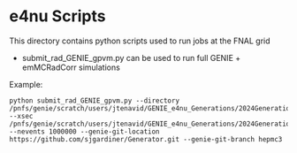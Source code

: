 # e4nu Scripts

This directory contains python scripts used to run jobs at the FNAL grid

- submit_rad_GENIE_gpvm.py can be used to run full GENIE + emMCRadCorr simulations

Example:
```
python submit_rad_GENIE_gpvm.py --directory /pnfs/genie/scratch/users/jtenavid/GENIE_e4nu_Generations/2024Generation/TestSubmission --xsec /pnfs/genie/scratch/users/jtenavid/GENIE_e4nu_Generations/2024Generation/TestSubmission/total_xsec.xml --nevents 1000000 --genie-git-location https://github.com/sjgardiner/Generator.git --genie-git-branch hepmc3
```